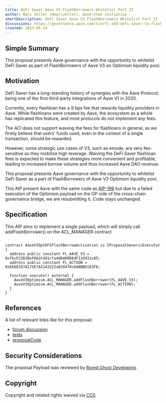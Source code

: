 ```yaml
---
title: DeFi Saver Aave V3 FlashBorrowers Whitelist Part II
author: Marc Zeller (@marczeller), Aave-Chan initiative
shortDescription: DeFi Saver Aave V3 FlashBorrowers Whitelist Part II
discussions: https://governance.aave.com/t/arfc-add-defi-saver-to-flashborrowers-on-aave-v3/12410
created: 2023-05-24
---
```


## Simple Summary
This proposal presents Aave governance with the opportunity to whitelist DeFi Saver as part of FlashBorrowers of Aave V3 on Optimism liquidity pool.

## Motivation
DeFi Saver has a long-standing history of synergies with the Aave Protocol, being one of the first third-party integrations of Aave V1 in 2020.

Currently, every flashloan has a 9 bps fee that rewards liquidity providers in Aave. While flashloans were created by Aave, the ecosystem as a whole has replicated this feature, and most protocols do not implement any fees.

The ACI does not support waiving the fees for flashloans in general, as we firmly believe that users’ funds used, even in the context of a single transaction, should be rewarded.

However, some strategic use cases of V3, such as emode, are very fee-sensitive as they mobilize high leverage. Waiving the DeFi Saver flashloan fees is expected to make these strategies more convenient and profitable, leading to increased borrow volume and thus increased Aave DAO revenue.

This proposal presents Aave governance with the opportunity to whitelist DeFi Saver as a part of FlashBorrowers of Aave V3 Optimism liquidity pool.

This AIP present Aave with the same code as [AIP-196](https://app.aave.com/governance/proposal/196/) but due to  a failed execution of the Optimism payload on the OP side of the cross-chain governance bridge, we are resubmitting it.
Code stays unchanged.

## Specification

This AIP aims to implement a single payload, which will simply call addFlashBorrower() on the ACL_MANAGER contract.

```solidity

contract AaveV3OptDFSFlashBorrowActivation is IProposalGenericExecutor {
  address public constant FL_AAVE_V3 = 0xfbcF23D2BeF8A2C491cfa4dD409D8dF12d431c85;
  address public constant FL_ACTION = 0xE668197A175E7A2143222a028470c6ABBBD183F6;

  function execute() external {
    AaveV3Optimism.ACL_MANAGER.addFlashBorrower(FL_AAVE_V3);
    AaveV3Optimism.ACL_MANAGER.addFlashBorrower(FL_ACTION);
  }
}
```

## References

A list of relevant links like for this proposal:

- [forum discussion](https://governance.aave.com/t/arfc-add-defi-saver-to-flashborrowers-on-aave-v3/12410)
- [tests](https://github.com/bgd-labs/aave-v3-crosschain-listing-template/blob/main/src/aave-proposals/AaveV3ETHDFSFlashBorrowActivation_20230403_test.t.sol)
- [proposalCode](https://github.com/bgd-labs/aave-proposals/blob/main/src/AaveV3DFSFlashBorrow_20230524/AaveV3DFSFlashBorrow_20230524.sol)

## Security Considerations

The proposal Payload was reviewed by [Bored Ghost Developing](https://bgdlabs.com/).

## Copyright

Copyright and related rights waived via [CC0](https://creativecommons.org/publicdomain/zero/1.0/).

